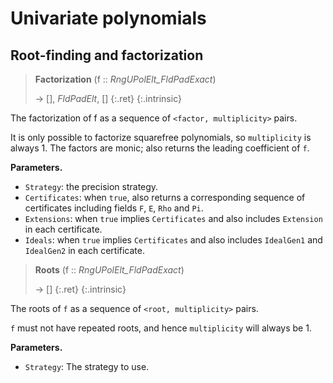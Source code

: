 # Univariate polynomials

## Root-finding and factorization

> **Factorization** (f :: *RngUPolElt_FldPadExact*)
> 
> -> [], *FldPadElt*, []
> {:.ret}
{:.intrinsic}

The factorization of f as a sequence of `<factor, multiplicity>` pairs.

It is only possible to factorize squarefree polynomials, so `multiplicity` is always 1. The factors are monic; also returns the leading coefficient of `f`.

**Parameters.**
- `Strategy`: the precision strategy.
- `Certificates`: when `true`, also returns a corresponding sequence of certificates including fields `F`, `E`, `Rho` and `Pi`.
- `Extensions`: when `true` implies `Certificates` and also includes `Extension` in each certificate.
- `Ideals`: when `true` implies `Certificates` and also includes `IdealGen1` and `IdealGen2` in each certificate.

> **Roots** (f :: *RngUPolElt_FldPadExact*)
> 
> -> []
> {:.ret}
{:.intrinsic}

The roots of `f` as a sequence of `<root, multiplicity>` pairs.

`f` must not have repeated roots, and hence `multiplicity` will always be 1.

**Parameters.**
- `Strategy`: The strategy to use.

